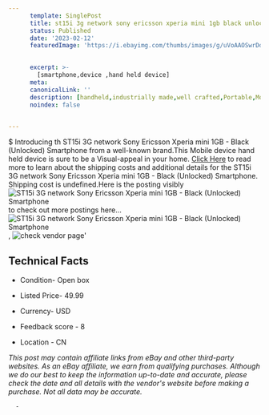 ```yaml
---
      template: SinglePost
      title: st15i 3g network sony ericsson xperia mini 1gb black unlocked smartphone
      status: Published
      date: '2023-02-12'
      featuredImage: 'https://i.ebayimg.com/thumbs/images/g/uVoAAOSwrDdi8hGu/s-l225.jpg'
       

      excerpt: >-
        [smartphone,device ,hand held device]
      meta:
      canonicalLink: ''
      description: [handheld,industrially made,well crafted,Portable,Mobile,Compact,Convenient,Lightweight,Maneuverable,Man-portable,Miniature,Carriable,Hand-held,Light,Holdable,Transportable,Mobile device,Pocket-sized,On-the-go,Wireless,Cordless,Compact size,Convenient size, smartphone,device ,hand held device]
      noindex: false
      

---
```

$
      Introducing th ST15i  3G network Sony Ericsson Xperia mini  1GB - Black (Unlocked)  Smartphone from a well-known brand.This Mobile device hand held device is sure to be a Visual-appeal in your home. [Click Here](https://www.ebay.com/itm/354213883406?hash=item5278caee0e%3Ag%3AuVoAAOSwrDdi8hGu&mkevt=1&mkcid=1&mkrid=711-53200-19255-0&campid=%253CePNCampaignId%253E&customid=%253CreferenceId%253E&toolid=10049) to read more to learn about the shipping costs and additional details for the ST15i  3G network Sony Ericsson Xperia mini  1GB - Black (Unlocked)  Smartphone. Shipping cost is undefined.Here is the posting visibly ![ST15i  3G network Sony Ericsson Xperia mini  1GB - Black (Unlocked)  Smartphone](https://i.ebayimg.com/thumbs/images/g/uVoAAOSwrDdi8hGu/s-l225.jpg) to check out more postings here... ![ST15i  3G network Sony Ericsson Xperia mini  1GB - Black (Unlocked)  Smartphone](https://i.ebayimg.com/images/g/uVoAAOSwrDdi8hGu/s-l1600.jpg), ![check vendor page](https://origin-galleryplus.ebayimg.com/ws/web/354213883406_2_0_1/225x225.jpg,https://origin-galleryplus.ebayimg.com/ws/web/354213883406_3_0_1/225x225.jpg,https://origin-galleryplus.ebayimg.com/ws/web/354213883406_4_0_1/225x225.jpg,https://origin-galleryplus.ebayimg.com/ws/web/354213883406_5_0_1/225x225.jpg,https://origin-galleryplus.ebayimg.com/ws/web/354213883406_6_0_1/225x225.jpg,https://origin-galleryplus.ebayimg.com/ws/web/354213883406_7_0_1/225x225.jpg,https://origin-galleryplus.ebayimg.com/ws/web/354213883406_8_0_1/225x225.jpg,https://origin-galleryplus.ebayimg.com/ws/web/354213883406_9_0_1/225x225.jpg,https://origin-galleryplus.ebayimg.com/ws/web/354213883406_10_0_1/225x225.jpg,https://origin-galleryplus.ebayimg.com/ws/web/354213883406_11_0_1/225x225.jpg,https://origin-galleryplus.ebayimg.com/ws/web/354213883406_12_0_1/225x225.jpg)'

      

 ## Technical Facts 



     
      

 - Condition- Open box 


      

 - Listed Price- 49.99 


      

 - Currency- USD 


      

 - Feedback score - 8 


      

 - Location - CN 


      
      

 *_This post may contain affiliate links from eBay and other third-party websites. As an eBay affiliate, we earn from qualifying purchases. Although we do our best to keep the information up-to-date and accurate, please check the date and all details with the vendor's website before making a purchase. Not all data may be accurate._*




      -
